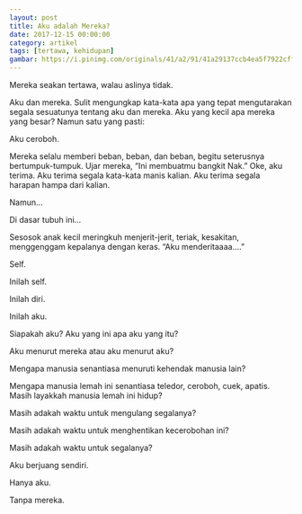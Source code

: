 ```yaml
---
layout: post
title: Aku adalah Mereka?
date: 2017-12-15 00:00:00
category: artikel
tags: [tertawa, kehidupan]
gambar: https://i.pinimg.com/originals/41/a2/91/41a29137ccb4ea5f7922cffc5936b90b.jpg
---
```


Mereka seakan tertawa, walau aslinya tidak.

Aku dan mereka. Sulit mengungkap kata-kata apa yang tepat mengutarakan segala sesuatunya tentang aku dan mereka. Aku yang kecil apa mereka yang besar? Namun satu yang pasti:

Aku ceroboh.

Mereka selalu memberi beban, beban, dan beban, begitu seterusnya bertumpuk-tumpuk. Ujar mereka, “Ini membuatmu bangkit Nak.” Oke, aku terima. Aku terima segala kata-kata manis kalian. Aku terima segala harapan hampa dari kalian.

Namun…

Di dasar tubuh ini…

Sesosok anak kecil meringkuh menjerit-jerit, teriak, kesakitan, menggenggam kepalanya dengan keras. “Aku menderitaaaa….”

Self.

Inilah self.

Inilah diri.

Inilah aku.

Siapakah aku? Aku yang ini apa aku yang itu?

Aku menurut mereka atau aku menurut aku?

Mengapa manusia senantiasa menuruti kehendak manusia lain?

Mengapa manusia lemah ini senantiasa teledor, ceroboh, cuek, apatis. Masih layakkah manusia lemah ini hidup?

Masih adakah waktu untuk mengulang segalanya?

Masih adakah waktu untuk menghentikan kecerobohan ini?

Masih adakah waktu untuk segalanya?

Aku berjuang sendiri.

Hanya aku.

Tanpa mereka.